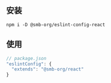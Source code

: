 ## 安装

`npm i -D @smb-org/eslint-config-react`

## 使用

```js
// package.json
"eslintConfig": {
  "extends": "@smb-org/react"
}
```
